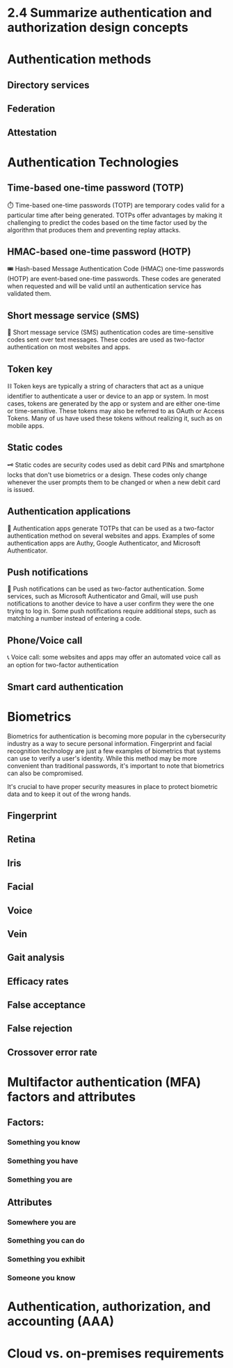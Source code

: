 # 2.4 Summarize authentication and authorization design concepts

# Authentication methods

##  Directory services
    
## Federation
    
##  Attestation

# Authentication Technologies
## Time-based one-time password (TOTP)
⏱️ Time-based one-time passwords (TOTP) are temporary codes valid for a particular time after being generated. TOTPs offer advantages by making it challenging to predict the codes based on the time factor used by the algorithm that produces them and preventing replay attacks.
## HMAC-based one-time password (HOTP)
🎟️ Hash-based Message Authentication Code (HMAC) one-time passwords (HOTP) are event-based one-time passwords. These codes are generated when requested and will be valid until an authentication service has validated them.
## Short message service (SMS)
📳 Short message service (SMS) authentication codes are time-sensitive codes sent over text messages. These codes are used as two-factor authentication on most websites and apps.
## Token key
⛓️ Token keys are typically a string of characters that act as a unique identifier to authenticate a user or device to an app or system. In most cases, tokens are generated by the app or system and are either one-time or time-sensitive. These tokens may also be referred to as OAuth or Access Tokens. Many of us have used these tokens without realizing it, such as on mobile apps.
## Static codes
🗝️ Static codes are security codes used as debit card PINs and smartphone locks that don't use biometrics or a design. These codes only change whenever the user prompts them to be changed or when a new debit card is issued.
## Authentication applications
🔏 Authentication apps generate TOTPs that can be used as a two-factor authentication method on several websites and apps. Examples of some authentication apps are Authy, Google Authenticator, and Microsoft Authenticator.
## Push notifications
📱 Push notifications can be used as two-factor authentication. Some services, such as Microsoft Authenticator and Gmail, will use push notifications to another device to have a user confirm they were the one trying to log in. Some push notifications require additional steps, such as matching a number instead of entering a code.
## Phone/Voice call
📞 Voice call: some websites and apps may offer an automated voice call as an option for two-factor authentication

## Smart card authentication

# Biometrics
Biometrics for authentication is becoming more popular in the cybersecurity industry as a way to secure personal information. Fingerprint and facial recognition technology are just a few examples of biometrics that systems can use to verify a user's identity. While this method may be more convenient than traditional passwords, it's important to note that biometrics can also be compromised. 

It's crucial to have proper security measures in place to protect biometric data and to keep it out of the wrong hands.

## Fingerprint

## Retina

##  Iris

##  Facial

## Voice

## Vein

## Gait analysis

## Efficacy rates
    
##  False acceptance
    
##  False rejection
   
##  Crossover error rate




# Multifactor authentication (MFA) factors and attributes

## Factors:

### Something you know

### Something you have
   
###  Something you are
   
## Attributes
### Somewhere you are

###  Something you can do

###  Something you exhibit

###  Someone you know

# Authentication, authorization, and accounting (AAA)

# Cloud vs. on-premises requirements